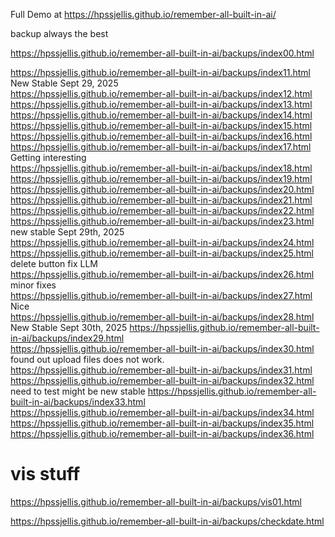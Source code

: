 


Full Demo at https://hpssjellis.github.io/remember-all-built-in-ai/



backup always the best 

https://hpssjellis.github.io/remember-all-built-in-ai/backups/index00.html

https://hpssjellis.github.io/remember-all-built-in-ai/backups/index11.html   New Stable Sept 29, 2025  
https://hpssjellis.github.io/remember-all-built-in-ai/backups/index12.html  
https://hpssjellis.github.io/remember-all-built-in-ai/backups/index13.html  
https://hpssjellis.github.io/remember-all-built-in-ai/backups/index14.html  
https://hpssjellis.github.io/remember-all-built-in-ai/backups/index15.html  
https://hpssjellis.github.io/remember-all-built-in-ai/backups/index16.html  
https://hpssjellis.github.io/remember-all-built-in-ai/backups/index17.html    Getting interesting  
https://hpssjellis.github.io/remember-all-built-in-ai/backups/index18.html  
https://hpssjellis.github.io/remember-all-built-in-ai/backups/index19.html  
https://hpssjellis.github.io/remember-all-built-in-ai/backups/index20.html    
https://hpssjellis.github.io/remember-all-built-in-ai/backups/index21.html    
https://hpssjellis.github.io/remember-all-built-in-ai/backups/index22.html    
https://hpssjellis.github.io/remember-all-built-in-ai/backups/index23.html   new stable Sept 29th, 2025  
https://hpssjellis.github.io/remember-all-built-in-ai/backups/index24.html    
https://hpssjellis.github.io/remember-all-built-in-ai/backups/index25.html   delete button fix LLM   
https://hpssjellis.github.io/remember-all-built-in-ai/backups/index26.html  minor fixes  
https://hpssjellis.github.io/remember-all-built-in-ai/backups/index27.html  Nice  
https://hpssjellis.github.io/remember-all-built-in-ai/backups/index28.html  New Stable Sept 30th, 2025
https://hpssjellis.github.io/remember-all-built-in-ai/backups/index29.html  
https://hpssjellis.github.io/remember-all-built-in-ai/backups/index30.html  found out upload files does not work.   
https://hpssjellis.github.io/remember-all-built-in-ai/backups/index31.html  
https://hpssjellis.github.io/remember-all-built-in-ai/backups/index32.html  need to test might be new stable
https://hpssjellis.github.io/remember-all-built-in-ai/backups/index33.html  
https://hpssjellis.github.io/remember-all-built-in-ai/backups/index34.html  
https://hpssjellis.github.io/remember-all-built-in-ai/backups/index35.html  
https://hpssjellis.github.io/remember-all-built-in-ai/backups/index36.html  










# vis stuff



https://hpssjellis.github.io/remember-all-built-in-ai/backups/vis01.html  


https://hpssjellis.github.io/remember-all-built-in-ai/backups/checkdate.html  
